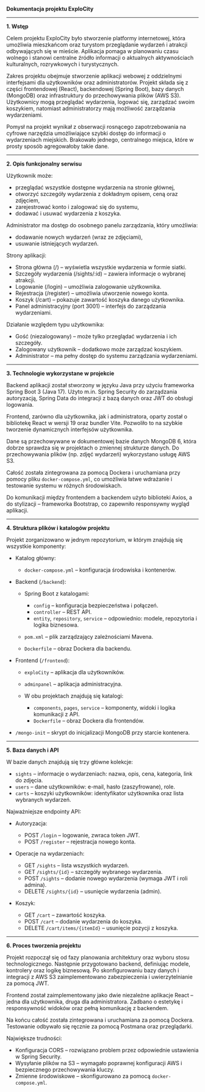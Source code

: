 

**Dokumentacja projektu ExploCity**

---

**1. Wstęp**

Celem projektu ExploCity było stworzenie platformy internetowej, która umożliwia mieszkańcom oraz turystom przeglądanie wydarzeń i atrakcji odbywających się w mieście. Aplikacja pomaga w planowaniu czasu wolnego i stanowi centralne źródło informacji o aktualnych aktywnościach kulturalnych, rozrywkowych i turystycznych.

Zakres projektu obejmuje stworzenie aplikacji webowej z oddzielnymi interfejsami dla użytkowników oraz administratorów. Projekt składa się z części frontendowej (React), backendowej (Spring Boot), bazy danych (MongoDB) oraz infrastruktury do przechowywania plików (AWS S3). Użytkownicy mogą przeglądać wydarzenia, logować się, zarządzać swoim koszykiem, natomiast administratorzy mają możliwość zarządzania wydarzeniami.

Pomysł na projekt wynikał z obserwacji rosnącego zapotrzebowania na cyfrowe narzędzia umożliwiające szybki dostęp do informacji o wydarzeniach miejskich. Brakowało jednego, centralnego miejsca, które w prosty sposób agregowałoby takie dane.

---

**2. Opis funkcjonalny serwisu**

Użytkownik może:

* przeglądać wszystkie dostępne wydarzenia na stronie głównej,
* otworzyć szczegóły wydarzenia z dokładnym opisem, ceną oraz zdjęciem,
* zarejestrować konto i zalogować się do systemu,
* dodawać i usuwać wydarzenia z koszyka.

Administrator ma dostęp do osobnego panelu zarządzania, który umożliwia:

* dodawanie nowych wydarzeń (wraz ze zdjęciami),
* usuwanie istniejących wydarzeń.

Strony aplikacji:

* Strona główna (/) – wyświetla wszystkie wydarzenia w formie siatki.
* Szczegóły wydarzenia (/sights/\:id) – zawiera informacje o wybranej atrakcji.
* Logowanie (/login) – umożliwia zalogowanie użytkownika.
* Rejestracja (/register) – umożliwia utworzenie nowego konta.
* Koszyk (/cart) – pokazuje zawartość koszyka danego użytkownika.
* Panel administracyjny (port 3001) – interfejs do zarządzania wydarzeniami.

Działanie względem typu użytkownika:

* Gość (niezalogowany) – może tylko przeglądać wydarzenia i ich szczegóły.
* Zalogowany użytkownik – dodatkowo może zarządzać koszykiem.
* Administrator – ma pełny dostęp do systemu zarządzania wydarzeniami.

---

**3. Technologie wykorzystane w projekcie**

Backend aplikacji został stworzony w języku Java przy użyciu frameworka Spring Boot 3 (Java 17). Użyto m.in. Spring Security do zarządzania autoryzacją, Spring Data do integracji z bazą danych oraz JWT do obsługi logowania.

Frontend, zarówno dla użytkownika, jak i administratora, oparty został o bibliotekę React w wersji 19 oraz bundler Vite. Pozwoliło to na szybkie tworzenie dynamicznych interfejsów użytkownika.

Dane są przechowywane w dokumentowej bazie danych MongoDB 6, która dobrze sprawdza się w projektach o zmiennej strukturze danych. Do przechowywania plików (np. zdjęć wydarzeń) wykorzystano usługę AWS S3.

Całość została zintegrowana za pomocą Dockera i uruchamiana przy pomocy pliku `docker-compose.yml`, co umożliwia łatwe wdrażanie i testowanie systemu w różnych środowiskach.

Do komunikacji między frontendem a backendem użyto biblioteki Axios, a do stylizacji – frameworka Bootstrap, co zapewniło responsywny wygląd aplikacji.

---

**4. Struktura plików i katalogów projektu**

Projekt zorganizowano w jednym repozytorium, w którym znajdują się wszystkie komponenty:

* Katalog główny:

  * `docker-compose.yml` – konfiguracja środowiska i kontenerów.
* Backend (`/backend`):

  * Spring Boot z katalogami:

    * `config` – konfiguracja bezpieczeństwa i połączeń.
    * `controller` – REST API.
    * `entity`, `repository`, `service` – odpowiednio: modele, repozytoria i logika biznesowa.
  * `pom.xml` – plik zarządzający zależnościami Mavena.
  * `Dockerfile` – obraz Dockera dla backendu.
* Frontend (`/frontend`):

  * `exploCity` – aplikacja dla użytkowników.
  * `adminpanel` – aplikacja administracyjna.
  * W obu projektach znajdują się katalogi:

    * `components`, `pages`, `service` – komponenty, widoki i logika komunikacji z API.
    * `Dockerfile` – obraz Dockera dla frontendów.
* `/mongo-init` – skrypt do inicjalizacji MongoDB przy starcie kontenera.

---

**5. Baza danych i API**

W bazie danych znajdują się trzy główne kolekcje:

* `sights` – informacje o wydarzeniach: nazwa, opis, cena, kategoria, link do zdjęcia.
* `users` – dane użytkowników: e-mail, hasło (zaszyfrowane), role.
* `carts` – koszyki użytkowników: identyfikator użytkownika oraz lista wybranych wydarzeń.

Najważniejsze endpointy API:

* Autoryzacja:

  * POST `/login` – logowanie, zwraca token JWT.
  * POST `/register` – rejestracja nowego konta.
* Operacje na wydarzeniach:

  * GET `/sights` – lista wszystkich wydarzeń.
  * GET `/sights/{id}` – szczegóły wybranego wydarzenia.
  * POST `/sights` – dodanie nowego wydarzenia (wymaga JWT i roli admina).
  * DELETE `/sights/{id}` – usunięcie wydarzenia (admin).
* Koszyk:

  * GET `/cart` – zawartość koszyka.
  * POST `/cart` – dodanie wydarzenia do koszyka.
  * DELETE `/cart/items/{itemId}` – usunięcie pozycji z koszyka.

---

**6. Proces tworzenia projektu**

Projekt rozpoczął się od fazy planowania architektury oraz wyboru stosu technologicznego. Następnie przygotowano backend, definiując modele, kontrolery oraz logikę biznesową. Po skonfigurowaniu bazy danych i integracji z AWS S3 zaimplementowano zabezpieczenia i uwierzytelnianie za pomocą JWT.

Frontend został zaimplementowany jako dwie niezależne aplikacje React – jedna dla użytkownika, druga dla administratora. Zadbano o estetykę i responsywność widoków oraz pełną komunikację z backendem.

Na końcu całość została zintegrowana i uruchamiana za pomocą Dockera. Testowanie odbywało się ręcznie za pomocą Postmana oraz przeglądarki.

Największe trudności:

* Konfiguracja CORS – rozwiązano problem przez odpowiednie ustawienia w Spring Security.
* Wysyłanie plików na S3 – wymagało poprawnej konfiguracji AWS i bezpiecznego przechowywania kluczy.
* Zmienne środowiskowe – skonfigurowano za pomocą `docker-compose.yml`.


